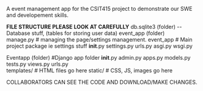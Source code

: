 A event management app for the CSIT415 project to demonstrate our SWE and developement skills.


**FILE STRUCTURE PLEASE LOOK AT CAREFULLY**
db.sqlite3 (folder) -- Database stuff, (tables for storing user data)
event_app (folder)                 
    manage.py               # managing the page/settings management.
    event_app               # Main project package ie settings stuff
   __init__.py
   settings.py
    urls.py
     asgi.py
     wsgi.py

Eventapp (folder)                 #Django app folder
   __init__.py
    admin.py
    apps.py
    models.py
    tests.py
    views.py
    urls.py            
    templates/          # HTML files go here
    static/             # CSS, JS, images go here

  COLLABORATORS CAN SEE THE CODE AND DOWNLOAD/MAKE CHANGES.
